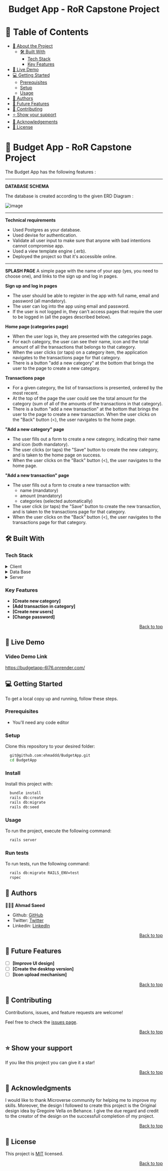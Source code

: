 <a name="readme-top"></a>

<div align="center">

  <h1><b>Budget App - RoR Capstone Project</b></h1>

</div>

<!-- TABLE OF CONTENTS -->

# 📗 Table of Contents

- [📖 About the Project](#about-project)
  - [🛠 Built With](#built-with)
    - [Tech Stack](#tech-stack)
    - [Key Features](#key-features)
- [🚀 Live Demo](#live-demo)
- [💻 Getting Started](#getting-started)
  - [Prerequisites](#prerequisites)
  - [Setup](#setup)
  - [Usage](#usage)
- [👥 Authors](#authors)
- [🔭 Future Features](#future-features)
- [🤝 Contributing](#contributing)
- [⭐️ Show your support](#support)
- [🙏 Acknowledgements](#acknowledgements)
- [📝 License](#license)

<!-- PROJECT DESCRIPTION -->

# 📖 Budget App - RoR Capstone Project <a name="about-project"></a>

The Budget App has the following features :

-----------------------------------------------------------------------------------------------------------------------
**DATABASE SCHEMA**

The database is created according to the given ERD Diagram :

![image](https://github.com/ehmaddd/BudgetApp/assets/54537654/debe02af-e802-46fd-8caa-b91d256c9302)

-----------------------------------------------------------------------------------------------------------------------

**Technical requirements**

- Used Postgres as your database.
- Used devise for authentication.
- Validate all user input to make sure that anyone with bad intentions cannot compromise app.
- Used a view template engine (.erb).
- Deployed the project so that it's accessible online.

-----------------------------------------------------------------------------------------------------------------------

**SPLASH PAGE**
A simple page with the name of your app (yes, you need to choose one), and links to the sign up and log in pages.

**Sign up and log in pages**
- The user should be able to register in the app with full name, email and password (all mandatory).
- The user can log into the app using email and password.
- If the user is not logged in, they can't access pages that require the user to be logged in (all the pages described below).

**Home page (categories page)**
- When the user logs in, they are presented with the categories page.
- For each category, the user can see their name, icon and the total amount of all the transactions that belongs to that category.
- When the user clicks (or taps) on a category item, the application navigates to the transactions page for that category.
- There is a button "add a new category" at the bottom that brings the user to the page to create a new category.

**Transactions page**
- For a given category, the list of transactions is presented, ordered by the most recent.
- At the top of the page the user could see the total amount for the category (sum of all of the amounts of the transactions in that category).
- There is a button "add a new transaction" at the bottom that brings the user to the page to create a new transaction.
   When the user clicks on the "Back" button (<), the user navigates to the home page.

**"Add a new category" page**
- The user fills out a form to create a new category, indicating their name and icon (both mandatory).
- The user clicks (or taps) the "Save" button to create the new category, and is taken to the home page on success.
- When the user clicks on the "Back" button (<), the user navigates to the home page.

**"Add a new transaction" page**
- The user fills out a form to create a new transaction with:
  - name (mandatory)
  - amount (mandatory)
  - categories (selected automatically)
- The user click (or taps) the "Save" button to create the new transaction, and is taken to the transactions page for that category.
- When the user clicks on the "Back" button (<), the user navigates to the transactions page for that category.

## 🛠 Built With <a name="built-with"></a>

### Tech Stack <a name="tech-stack"></a>

<details>
  <summary>Client</summary>
  <ul>
    <li>Ruby</li>
  </ul>
</details>
<details>
  <summary>Data Base</summary>
  <ul>
    <li>Postgresql</li>
  </ul>
</details>
<details>
  <summary>Server</summary>
  <ul>
    <li>Rails</li>
  </ul>
</details>
<!-- Features -->

### Key Features <a name="key-features"></a>

- **[Create new category]**
- **[Add transaction in category]**
- **[Create new users]**
- **[Change password]**

<p align="right"><a href="#readme-top">Back to top</a></p>

## 🚀 Live Demo <a name="live-demo"></a>

### Video Demo Link <a name="live-demo-link"></a>

https://budgetapp-6l76.onrender.com/

<!-- GETTING STARTED -->

## 💻 Getting Started <a name="getting-started"></a>

To get a local copy up and running, follow these steps.

### Prerequisites

- You'll need any code editor

### Setup

Clone this repository to your desired folder:

```sh
  git@github.com:ehmaddd/BudgetApp.git
  cd BudgetApp
```

### Install

Install this project with:

```sh
  bundle install
  rails db:create
  rails db:migrate
  rails db:seed
```

### Usage

To run the project, execute the following command:

```sh
  rails server
```

### Run tests

To run tests, run the following command:

```sh
  rails db:migrate RAILS_ENV=test
  rspec
```

## 👥 Authors <a name="authors"></a>

🕵🏽‍♀️ **Ahmad Saeed**

- Github: [GitHub](https://github.com/ehmaddd/)
- Twitter: [Twitter](https://twitter.com/ehmaddd_pk)
- Linkedin: [LinkedIn](https://www.linkedin.com/in/ehmaddd/)

<p align="right"><a href="#readme-top">Back to top</a></p>

## 🔭 Future Features <a name="future-features"></a>

- [ ] **[Improve UI design]**
- [ ] **[Create the desktop version]**
- [ ] **[Icon upload mechanism]**

<p align="right"><a href="#readme-top">Back to top</a></p>

<!-- CONTRIBUTING -->

## 🤝 Contributing <a name="contributing"></a>

Contributions, issues, and feature requests are welcome!

Feel free to check the [issues page](https://github.com/ehmaddd/BudgetApp/issues).

<p align="right"><a href="#readme-top">Back to top</a></p>

<!-- SUPPORT -->

## ⭐️ Show your support <a name="support"></a>

If you like this project you can give it a star!

<p align="right"><a href="#readme-top">Back to top</a></p>

<!-- ACKNOWLEDGEMENTS -->

## 🙏 Acknowledgments <a name="acknowledgements"></a>

I would like to thank Microverse community for helping me to improve my skills.
Moreover, the design I followed to create this project is the Original design idea by Gregoire Vella on Behance. I give the due regard and credit to the creator of the design on the successfull completion of my project.

<p align="right"><a href="#readme-top">Back to top</a></p>

<!-- FAQ (optional) -->

## 📝 License <a name="license"></a>

This project is [MIT](https://github.com/ehmaddd/BudgetApp/blob/main/LICENSE) licensed.

<p align="right"><a href="#readme-top">Back to top</a></p>
